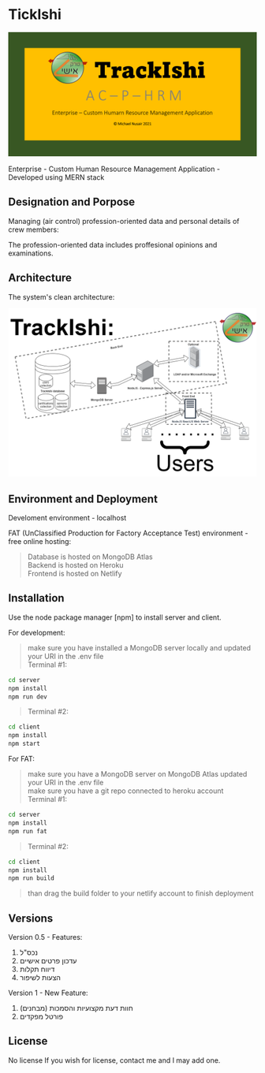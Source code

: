 # TickIshi

![alt text](https://github.com/MNPCMW6444/TrackIshi/blob/main_react/more/documentation/info/repository-card.png?raw=true)

Enterprise - Custom Human Resource Management Application - Developed using MERN stack

## Designation and Porpose

Managing (air control) profession-oriented data and personal details of crew members:

The profession-oriented data includes proffesional opinions and examinations.

## Architecture
The system's clean architecture:


![alt text](https://github.com/MNPCMW6444/TrackIshi/blob/main_react/more/documentation/architecture/system%20architecture.png?raw=true)

## Environment and Deployment

Develoment environment - localhost

FAT (UnClassified Production for Factory Acceptance Test) environment - free online hosting:
> Database is hosted on MongoDB Atlas<br />
> Backend is hosted on Heroku<br />
> Frontend is hosted on Netlify<br />

## Installation

Use the node package manager [npm] to install server and client.

For development:
> make sure you have installed a MongoDB server locally and updated your URI in the .env file<br />
> Terminal #1:<br />
 ```bash
 cd server
 npm install
 npm run dev
 ```
> Terminal #2: <br />
 ```bash
 cd client
 npm install
 npm start
 ```

For FAT:
> make sure you have  a MongoDB server on MongoDB Atlas updated your URI in the .env file <br />
> make sure you have a git repo connected to heroku account <br />
> Terminal #1: <br />
 ```bash
 cd server
 npm install
 npm run fat
 ```
> Terminal #2: <br />
 ```bash
 cd client
 npm install
 npm run build
 ```
> than drag the build folder to your netlify account to finish deployment<br />

## Versions

Version 0.5 - Features:
1. נכס"ל
2. עדכון פרטים אישיים
3. דיווח תקלות
4. הצעות לשיפור


Version 1 - New Feature:
1. חוות דעת מקצועיות והסמכות (מבחנים)
2. פורטל מפקדים


## License
No license
If you wish for license, contact me and I may add one.
